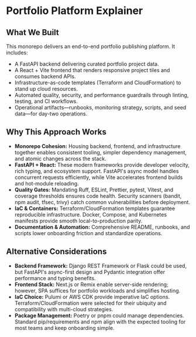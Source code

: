# Portfolio Platform Explainer

## What We Built
This monorepo delivers an end-to-end portfolio publishing platform. It includes:
- A FastAPI backend delivering curated portfolio project data.
- A React + Vite frontend that renders responsive project tiles and consumes backend APIs.
- Infrastructure-as-code templates (Terraform and CloudFormation) to stand up cloud resources.
- Automated quality, security, and performance guardrails through linting, testing, and CI workflows.
- Operational artifacts—runbooks, monitoring strategy, scripts, and seed data—for day-two operations.

## Why This Approach Works
- **Monorepo Cohesion:** Housing backend, frontend, and infrastructure together enables consistent tooling, simpler dependency management, and atomic changes across the stack.
- **FastAPI + React:** These modern frameworks provide developer velocity, rich typing, and ecosystem support. FastAPI's async model handles concurrent requests efficiently, while Vite accelerates frontend builds and hot-module reloading.
- **Quality Gates:** Mandating Ruff, ESLint, Prettier, pytest, Vitest, and coverage thresholds ensures code health. Security scanners (bandit, npm audit, tfsec, trivy) catch common vulnerabilities before deployment.
- **IaC & Containers:** Terraform/CloudFormation templates guarantee reproducible infrastructure. Docker, Compose, and Kubernetes manifests provide smooth local-to-production parity.
- **Documentation & Automation:** Comprehensive README, runbooks, and scripts lower onboarding friction and standardize operations.

## Alternative Considerations
- **Backend Framework:** Django REST Framework or Flask could be used, but FastAPI's async-first design and Pydantic integration offer performance and typing benefits.
- **Frontend Stack:** Next.js or Remix enable server-side rendering; however, SPA suffices for portfolio workloads and simplifies hosting.
- **IaC Choice:** Pulumi or AWS CDK provide imperative IaC options. Terraform/CloudFormation were selected for their ubiquity and compatibility with multi-cloud strategies.
- **Package Management:** Poetry or pnpm could manage dependencies. Standard pip/requirements and npm align with the expected tooling for most teams and keep onboarding simple.
